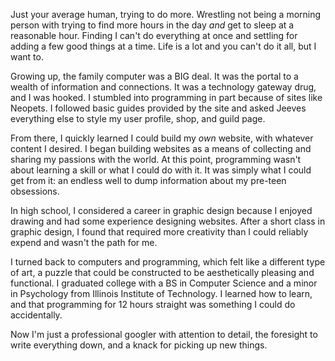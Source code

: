 Just your average human, trying to do more. Wrestling not being a morning person with trying to find more hours in the day _and_ get to sleep at a reasonable hour. Finding I can't do everything at once and settling for adding a few good things at a time. Life is a lot and you can't do it all, but I want to.

Growing up, the family computer was a BIG deal. It was the portal to a wealth of information and connections. It was a technology gateway drug, and I was hooked. I stumbled into programming in part because of sites like Neopets. I followed basic guides provided by the site and asked Jeeves everything else to style my user profile, shop, and guild page.

From there, I quickly learned I could build my _own_ website, with whatever content I desired. I began building websites as a means of collecting and sharing my passions with the world. At this point, programming wasn't about learning a skill or what I could do with it. It was simply what I could get from it: an endless well to dump information about my pre-teen obsessions.

In high school, I considered a career in graphic design because I enjoyed drawing and had some experience designing websites. After a short class in graphic design, I found that required more creativity than I could reliably expend and wasn't the path for me.

I turned back to computers and programming, which felt like a different type of art, a puzzle that could be constructed to be aesthetically pleasing and functional. I graduated college with a BS in Computer Science and a minor in Psychology from Illinois Institute of Technology. I learned how to learn, and that programming for 12 hours straight was something I could do accidentally.

Now I'm just a professional googler with attention to detail, the foresight to write everything down, and a knack for picking up new things.
